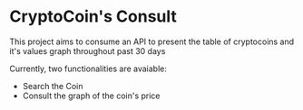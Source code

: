 # CryptoCoin's Consult

This project aims to consume an API to present the table of cryptocoins and it's values graph throughout past 30 days 

Currently, two functionalities are avaiable:

- Search the Coin
- Consult the graph of the coin's price
